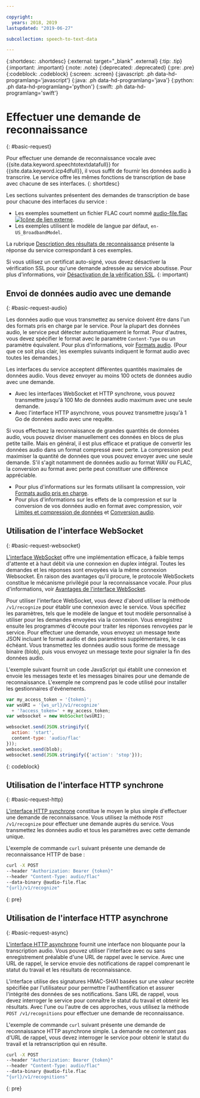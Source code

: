 ```yaml
---

copyright:
  years: 2018, 2019
lastupdated: "2019-06-27"

subcollection: speech-to-text-data

---
```


{:shortdesc: .shortdesc}
{:external: target="_blank" .external}
{:tip: .tip}
{:important: .important}
{:note: .note}
{:deprecated: .deprecated}
{:pre: .pre}
{:codeblock: .codeblock}
{:screen: .screen}
{:javascript: .ph data-hd-programlang='javascript'}
{:java: .ph data-hd-programlang='java'}
{:python: .ph data-hd-programlang='python'}
{:swift: .ph data-hd-programlang='swift'}

# Effectuer une demande de reconnaissance
{: #basic-request}

Pour effectuer une demande de reconnaissance vocale avec {{site.data.keyword.speechtotextdatafull}} for {{site.data.keyword.icp4dfull}}, il vous suffit de fournir les données audio à transcrire. Le service offre les mêmes fonctions de transcription de base avec chacune de ses interfaces.
{: shortdesc}

Les sections suivantes présentent des demandes de transcription de base pour chacune des interfaces du service :

-   Les exemples soumettent un fichier FLAC court nommé <a target="_blank" href="https://watson-developer-cloud.github.io/doc-tutorial-downloads/speech-to-text/audio-file.flac" download="audio-file.flac">audio-file.flac <img src="../../icons/launch-glyph.svg" alt="Icône de lien externe" title="Icône de lien externe"></a>.
-   Les exemples utilisent le modèle de langue par défaut, `en-US_BroadbandModel`.

La rubrique [Description des résultats de reconnaissance](/docs/services/speech-to-text-data?topic=speech-to-text-data-basic-response) présente la réponse du service correspondant à ces exemples.

Si vous utilisez un certificat auto-signé, vous devez désactiver la vérification SSL pour qu'une demande adressée au service aboutisse. Pour plus d'informations, voir [Désactivation de la vérification SSL](/docs/services/speech-to-text-data?topic=speech-to-text-data-making-requests#SSLverification).
{: important}

## Envoi de données audio avec une demande
{: #basic-request-audio}

Les données audio que vous transmettez au service doivent être dans l'un des formats pris en charge par le service. Pour la plupart des données audio, le service peut détecter automatiquement le format. Pour d'autres, vous devez spécifier le format avec le paramètre `Content-Type` ou un paramètre équivalent. Pour plus d'informations, voir [Formats audio](/docs/services/speech-to-text-data?topic=speech-to-text-data-audio-formats). (Pour que ce soit plus clair, les exemples suivants indiquent le format audio avec toutes les demandes.)

Les interfaces du service acceptent différentes quantités maximales de données audio. Vous devez envoyer au moins 100 octets de données audio avec une demande.

-   Avec les interfaces WebSocket et HTTP synchrone, vous pouvez transmettre jusqu'à 100 Mo de données audio maximum avec une seule demande.
-   Avec l'interface HTTP asynchrone, vous pouvez transmettre jusqu'à 1 Go de données audio avec une requête. 

Si vous effectuez la reconnaissance de grandes quantités de données audio, vous pouvez diviser manuellement ces données en blocs de plus petite taille. Mais en général, il est plus efficace et pratique de convertir les données audio dans un format compressé avec perte. La compression peut maximiser la quantité de données que vous pouvez envoyer avec une seule demande. S'il s'agit notamment de données audio au format WAV ou FLAC, la conversion au format avec perte peut constituer une différence appréciable.

-   Pour plus d'informations sur les formats utilisant la compression, voir [Formats audio pris en charge](/docs/services/speech-to-text-data?topic=speech-to-text-data-audio-formats#formats).
-   Pour plus d'informations sur les effets de la compression et sur la conversion de vos données audio en format avec compression, voir [Limites et compression de données](/docs/services/speech-to-text-data?topic=speech-to-text-data-audio-formats#limits) et [Conversion audio](/docs/services/speech-to-text-data?topic=speech-to-text-data-audio-formats#conversion).

## Utilisation de l'interface WebSocket
{: #basic-request-websocket}

[L'interface WebSocket](/docs/services/speech-to-text-data?topic=speech-to-text-data-websockets) offre une implémentation efficace, à faible temps d'attente et à haut débit via une connexion en duplex intégral. Toutes les demandes et les réponses sont envoyées via la même connexion Websocket. En raison des avantages qu'il procure, le protocole WebSockets constitue le mécanisme privilégié pour la reconnaissance vocale. Pour plus d'informations, voir [Avantages de l'interface WebSocket](/docs/services/speech-to-text-data?topic=speech-to-text-data-developerOverview#advantages).

Pour utiliser l'interface WebSocket, vous devez d'abord utiliser la méthode `/v1/recognize` pour établir une connexion avec le service. Vous spécifiez les paramètres, tels que le modèle de langue et tout modèle personnalisé à utiliser pour les demandes envoyées via la connexion. Vous enregistrez ensuite les programmes d'écoute pour traiter les réponses renvoyées par le service. Pour effectuer une demande, vous envoyez un message texte JSON incluant le format audio et des paramètres supplémentaires, le cas échéant. Vous transmettez les données audio sous forme de message binaire (blob), puis vous envoyez un message texte pour signaler la fin des données audio.

L'exemple suivant fournit un code JavaScript qui établit une connexion et envoie les messages texte et les messages binaires pour une demande de reconnaissance. L'exemple ne comprend pas le code utilisé pour installer les gestionnaires d'événements.

```javascript
var my_access_token = '{token}';
var wsURI = '{ws_url}/v1/recognize'
  + '?access_token=' + my_access_token;
var websocket = new WebSocket(wsURI);

websocket.send(JSON.stringify({
  action: 'start',
  content-type: 'audio/flac'
}));
websocket.send(blob);
websocket.send(JSON.stringify({'action': 'stop'}));
```
{: codeblock}

## Utilisation de l'interface HTTP synchrone
{: #basic-request-http}

[L'interface HTTP synchrone](/docs/services/speech-to-text-data?topic=speech-to-text-data-http) constitue le moyen le plus simple d'effectuer une demande de reconnaissance. Vous utilisez la méthode `POST /v1/recognize` pour effectuer une demande auprès du service. Vous transmettez les données audio et tous les paramètres avec cette demande unique.

L'exemple de commande `curl` suivant présente une demande de reconnaissance HTTP de base :

```bash
curl -X POST
--header "Authorization: Bearer {token}"
--header "Content-Type: audio/flac"
--data-binary @audio-file.flac
"{url}/v1/recognize"
```
{: pre}

## Utilisation de l'interface HTTP asynchrone
{: #basic-request-async}

[L'interface HTTP asynchrone](/docs/services/speech-to-text-data?topic=speech-to-text-data-async) fournit une interface non bloquante pour la transcription audio. Vous pouvez utiliser l'interface avec ou sans enregistrement préalable d'une URL de rappel avec le service. Avec une URL de rappel, le service envoie des notifications de rappel comprenant le statut du travail et les résultats de reconnaissance.

L'interface utilise des signatures HMAC-SHA1 basées sur une valeur secrète spécifiée par l'utilisateur pour permettre l'authentification et assurer l'intégrité des données de ses notifications. Sans URL de rappel, vous devez interroger le service pour connaître le statut du travail et obtenir les résultats. Avec l'une ou l'autre de ces approches, vous utilisez la méthode `POST /v1/recognitions` pour effectuer une demande de reconnaissance.

L'exemple de commande `curl` suivant présente une demande de reconnaissance HTTP asynchrone simple. La demande ne contenant pas d'URL de rappel, vous devez interroger le service pour obtenir le statut du travail et la retranscription qui en résulte.

```bash
curl -X POST
--header "Authorization: Bearer {token}"
--header "Content-Type: audio/flac"
--data-binary @audio-file.flac
"{url}/v1/recognitions"
```
{: pre}
